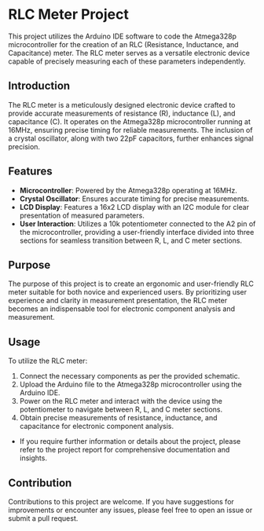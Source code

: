 # RLC Meter Project

This project utilizes the Arduino IDE software to code the Atmega328p microcontroller for the creation of an RLC (Resistance, Inductance, and Capacitance) meter. The RLC meter serves as a versatile electronic device capable of precisely measuring each of these parameters independently.

## Introduction

The RLC meter is a meticulously designed electronic device crafted to provide accurate measurements of resistance (R), inductance (L), and capacitance (C). It operates on the Atmega328p microcontroller running at 16MHz, ensuring precise timing for reliable measurements. The inclusion of a crystal oscillator, along with two 22pF capacitors, further enhances signal precision.

## Features

- **Microcontroller**: Powered by the Atmega328p operating at 16MHz.
- **Crystal Oscillator**: Ensures accurate timing for precise measurements.
- **LCD Display**: Features a 16x2 LCD display with an I2C module for clear presentation of measured parameters.
- **User Interaction**: Utilizes a 10k potentiometer connected to the A2 pin of the microcontroller, providing a user-friendly interface divided into three sections for seamless transition between R, L, and C meter sections.

## Purpose

The purpose of this project is to create an ergonomic and user-friendly RLC meter suitable for both novice and experienced users. By prioritizing user experience and clarity in measurement presentation, the RLC meter becomes an indispensable tool for electronic component analysis and measurement.

## Usage

To utilize the RLC meter:
1. Connect the necessary components as per the provided schematic.
2. Upload the Arduino file to the Atmega328p microcontroller using the Arduino IDE.
3. Power on the RLC meter and interact with the device using the potentiometer to navigate between R, L, and C meter sections.
4. Obtain precise measurements of resistance, inductance, and capacitance for electronic component analysis.
- If you require further information or details about the project, please refer to the project report for comprehensive documentation and insights.

## Contribution

Contributions to this project are welcome. If you have suggestions for improvements or encounter any issues, please feel free to open an issue or submit a pull request.

